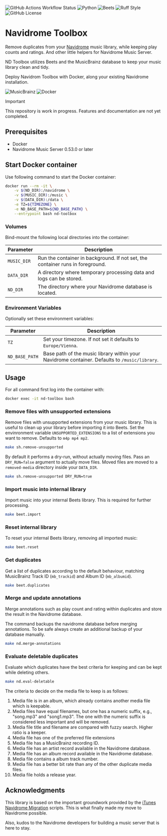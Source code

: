 ![GitHub Actions Workflow Status](https://img.shields.io/github/actions/workflow/status/add-n2x/nd-toolbox/docker-hub.yml)
![Python](https://img.shields.io/badge/dynamic/toml?url=https%3A%2F%2Fraw.githubusercontent.com%2Fadd-n2x%2Fnd-toolbox%2Frefs%2Fheads%2Fmain%2Fpyproject.toml&query=tool.poetry.dependencies.python&label=Python)
![Beets](https://img.shields.io/badge/dynamic/toml?url=https%3A%2F%2Fraw.githubusercontent.com%2Fadd-n2x%2Fnd-toolbox%2Frefs%2Fheads%2Fmain%2Fpyproject.toml&query=tool.poetry.dependencies.beets&label=Beets)
![Ruff Style](https://img.shields.io/badge/style-ruff-41B5BE?style=flat)
![GitHub License](https://img.shields.io/github/license/add-n2x/nd-toolbox)

# Navidrome Toolbox

Remove duplicates from your [Navidrome](https://www.navidrome.org/) music library, while keeping play counts 
and ratings. And other little helpers for Navidrome Music Server.

ND Toolbox utilizes Beets and the MusicBrainz database to keep your music library clean and tidy. 

Deploy Navidrom Toolbox with Docker, along your existing Navidrome installation.

![MusicBrainz](https://img.shields.io/badge/Musicbrainz-EB743B?style=for-the-badge&logo=musicbrainz&logoColor=BA478F)
![Docker](https://img.shields.io/badge/Docker-2CA5E0?style=for-the-badge&logo=docker&logoColor=white)

> [!IMPORTANT]
> This repository is work in progress. Features and documentation are not yet completed.

## Prerequisites

- Docker
- Navidrome Music Server 0.53.0 or later

## Start Docker container

Use following command to start the Docker container:

```bash
docker run --rm -it \
    -v $(ND_DIR):/navidrome \
    -v $(MUSIC_DIR):/music \
    -v $(DATA_DIR):/data \
    -e TZ=${TIMEZONE} \
    -e ND_BASE_PATH=${ND_BASE_PATH} \
    --entrypoint bash nd-toolbox
```

### Volumes

Bind-mount the following local directories into the container:

| Parameter  | Description                                                                     |
|------------|---------------------------------------------------------------------------------|
| `MUSIC_DIR` | Run the container in background. If not set, the container runs in foreground. |
| `DATA_DIR`  | A directory where temporary processing data and logs can be stored.            |
| `ND_DIR`    | The directory where your Navidrome database is located.                        |

### Environment Variables

Optionally set these environment variables:

| Parameter       | Description                                                                                   |
|-----------------|-----------------------------------------------------------------------------------------------|
| `TZ`            | Set your timezone. If not set it defaults to `Europe/Vienna`.                                 |
| `ND_BASE_PATH`  | Base path of the music library within your Navidrome container. Defaults to `/music/library`. |

## Usage

For all command first log into the container with:

```bash
docker exec -it nd-toolbox bash
```

### Remove files with unsupported extensions

Remove files with unsupported extensions from your music library. This is useful to clean up your library before 
importing it into Beets. Set the envinronment variable `UNSUPPORTED_EXTENSIONS` to a list of extensions you want to 
remove. Defaults to `m4p mp4 mp2`.

```bash
make sh.remove-unsupported
```

By default it performs a dry-run, without actually moving files. Pass an `DRY_RUN=false` argument to actually move 
files. Moved files are moved to a `removed-media` directory inside your `DATA_DIR`.

```bash
make sh.remove-unsupported DRY_RUN=true
```

### Import music into internal library

Import music into your internal Beets library. This is required for further processing.

```bash
make beet.import
```

### Reset internal library

To reset your internal Beets library, removing all imported music:

```bash
make beet.reset
```

### Get duplicates

Get a list of duplicates according to the default behaviour, matching MusicBrainz Track ID (`mb_trackid`)
and Album ID (`mb_albumid`).

```bash
make beet.duplicates
```

### Merge and update annotations

Merge annotations such as play count and rating within duplicates and store the result in the Navidrome database.

The command backups the navidrome database before merging annotations. To be safe always create an additional 
backup of your database manually.

```bash
make nd.merge-annotations
```

### Evaluate deletable duplicates

Evaluate which duplicates have the best criteria for keeping and can be kept while deleting others.

```bash
make nd.eval-deletable
```

The criteria to decide on the media file to keep is as follows:

1. Media file is in an album, which already contains another media file which is keepable.
1. Media files have equal filenames, but one has a numeric suffix, e.g., "song.mp3" and "song1.mp3".
   The one with the numeric suffix is considered less important and will be removed.
1. Media file title and filename are compared with fuzzy search. Higher ratio is a keeper.
1. Media file has one of the preferred file extensions
1. Media file has a MusicBrainz recording ID.
1. Media file has an artist record available in the Navidrome database.
1. Media file has an album record available in the Navidrome database.
1. Media file contains a album track number.
1. Media file has a better bit rate than any of the other duplicate media files.
1. Media file holds a release year.

## Acknowledgments

This library is based on the important groundwork provided by the
[iTunes Navidrome Migration](https://github.com/Stampede/itunes-navidrome-migration) scripts.
This is what finally made my move to Navidrome possible.

Also, kudos to the Navidrome developers for building a music server that is here to stay.

